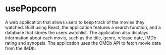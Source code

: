 # usePopcorn
A web application that allows users to keep track of the movies they
watched. Built using React, the application features a search function, and
a database that stores the users watchlist. The application also displays
information about each movie, such as the title, genre, release date, IMDb
rating and synopsis. The application uses the OMDb API to fetch movie
data from the IMDb.


